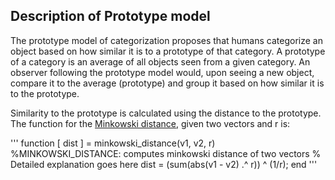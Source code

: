 ## Description of Prototype model

The prototype model of categorization proposes that humans categorize an object based on how similar it is to a prototype of that category. A prototype of a category is an average of all objects seen from a given category. An observer following the prototype model would, upon seeing a new object, compare it to the average (prototype) and group it based on how similar it is to the prototype.

Similarity to the prototype is calculated using the distance to the prototype. The function for the [Minkowski distance](https://en.wikipedia.org/wiki/Minkowski_distance), given two vectors and r is:

'''
function [ dist ] = minkowski_distance(v1, v2, r)
%MINKOWSKI_DISTANCE: computes minkowski distance of two vectors
%   Detailed explanation goes here
dist  = (sum(abs(v1 - v2) .^ r)) ^ (1/r);
end
'''
